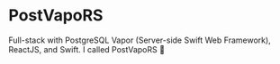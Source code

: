 # PostVapoRS
Full-stack with PostgreSQL Vapor (Server-side Swift Web Framework), ReactJS, and Swift. I called PostVapoRS 🤣
